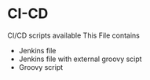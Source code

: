 # CI-CD
CI/CD scripts available
This File contains 
 * Jenkins file 
 * Jenkins file with external groovy scipt
 * Groovy script

